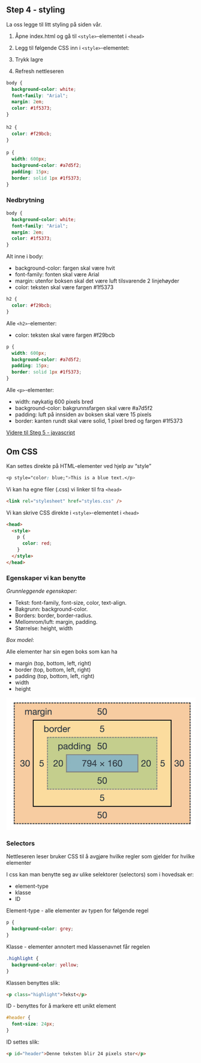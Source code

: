 ## Step 4 - styling

La oss legge til litt styling på siden vår.

1. Åpne index.html og gå til `<style>`-elementet i `<head>`

2. Legg til følgende CSS inn i `<style>`-elementet:

3. Trykk lagre

4. Refresh nettleseren

```css
body {
  background-color: white;
  font-family: "Arial";
  margin: 2em;
  color: #1f5373;
}

h2 {
  color: #f29bcb;
}

p {
  width: 600px;
  background-color: #a7d5f2;
  padding: 15px;
  border: solid 1px #1f5373;
}
```

### Nedbrytning

```css
body {
  background-color: white;
  font-family: "Arial";
  margin: 2em;
  color: #1f5373;
}
```

Alt inne i body:

- background-color: fargen skal være hvit
- font-family: fonten skal være Arial
- margin: utenfor boksen skal det være luft tilsvarende 2 linjehøyder
- color: teksten skal være fargen #1f5373

```css
h2 {
  color: #f29bcb;
}
```

Alle `<h2>`-elementer:

- color: teksten skal være fargen #f29bcb

```css
p {
  width: 600px;
  background-color: #a7d5f2;
  padding: 15px;
  border: solid 1px #1f5373;
}
```

Alle `<p>`-elementer:

- width: nøykatig 600 pixels bred
- background-color: bakgrunnsfargen skal være #a7d5f2
- padding: luft på innsiden av boksen skal være 15 pixels
- border: kanten rundt skal være solid, 1 pixel bred og fargen #1f5373

[Videre til Steg 5 - javascript](./step-5-javascript/README.md)

## Om CSS

Kan settes direkte på HTML-elementer ved hjelp av “style”

```css
<p style="color: blue;">This is a blue text.</p>
```

Vi kan ha egne filer (.css) vi linker til fra `<head>`

```html
<link rel="stylesheet" href="styles.css" />
```

Vi kan skrive CSS direkte i `<style>`-elementet i `<head>`

```html
<head>
  <style>
    p {
      color: red;
    }
  </style>
</head>
```

### Egenskaper vi kan benytte

_Grunnleggende egenskaper:_

- Tekst: font-family, font-size, color, text-align.
- Bakgrunn: background-color.
- Borders: border, border-radius.
- Mellomrom/luft: margin, padding.
- Størrelse: height, width

_Box model_:

Alle elementer har sin egen boks som kan ha

- margin (top, bottom, left, right)
- border (top, bottom, left, right)
- padding (top, bottom, left, right)
- width
- height

![box-model](assets/CSS-Box-Model.png)

### Selectors

Nettleseren leser bruker CSS til å avgjøre hvilke regler som gjelder for hvilke elementer

I css kan man benytte seg av ulike selektorer (selectors) som i hovedsak er:

- element-type
- klasse
- ID

Element-type - alle elementer av typen for følgende regel

```css
p {
  background-color: grey;
}
```

Klasse - elementer annotert med klassenavnet får regelen

```css
.highlight {
  background-color: yellow;
}
```

Klassen benyttes slik:

```html
<p class="highlight">Tekst</p>
```

ID - benyttes for å markere ett unikt element

```css
#header {
  font-size: 24px;
}
```

ID settes slik:

```html
<p id="header">Denne teksten blir 24 pixels stor</p>
```

